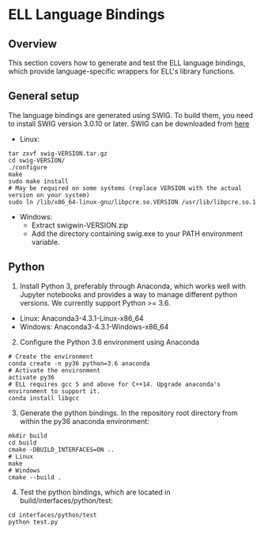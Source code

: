# ELL Language Bindings

## Overview

This section covers how to generate and test the ELL language bindings, which provide language-specific wrappers for ELL's library functions.

## General setup

The language bindings are generated using SWIG. To build them, you need to install SWIG version 3.0.10 or later. SWIG can be downloaded from [here](http://www.swig.org/download.html)
* Linux:
```
tar zxvf swig-VERSION.tar.gz
cd swig-VERSION/
./configure
make
sudo make install
# May be required on some systems (replace VERSION with the actual version on your system)
sudo ln /lib/x86_64-linux-gnu/libpcre.so.VERSION /usr/lib/libpcre.so.1
```
* Windows:
  * Extract swigwin-VERSION.zip
  * Add the directory containing swig.exe to your PATH environment variable. 

## Python

1. Install Python 3, preferably through Anaconda, which works well with Jupyter notebooks and provides a way to manage different python versions. We currently support Python >= 3.6.
* Linux: Anaconda3-4.3.1-Linux-x86_64
* Windows: Anaconda3-4.3.1-Windows-x86_64

2. Configure the Python 3.6 environment using Anaconda
```
# Create the environment
conda create -n py36 python=3.6 anaconda
# Activate the environment
activate py36
# ELL requires gcc 5 and above for C++14. Upgrade anaconda's environment to support it.
conda install libgcc 
```
3. Generate the python bindings. In the repository root directory from within the py36 anaconda environment:
```
mkdir build
cd build
cmake -DBUILD_INTERFACES=ON ..
# Linux
make
# Windows
cmake --build .
```
4. Test the python bindings, which are located in build/interfaces/python/test:
```
cd interfaces/python/test
python test.py
```

